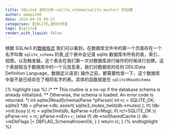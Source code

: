 ```yaml
---
title: SQLite3 源码分析-sqlite_schema(sqlite_master) 的创建
author: amwps290
date: 2024-09-26 09:23
categories: [SQLITE,源码分析]
tags: [sqlite]
render_with_liquid: false
---
```



根据 SQLite3 的[数据格式](https://www.sqlite.org/fileformat.html#b_tree_pages) 我们可以看到，在数据库文件中的第一个页面存在一个名字叫做 `sqlite_schema` 的表,这个表中会记录 sqlite 数据库中所有的表，索引，视图，以及触发器。这个表会在我们第一次对数据库进行操作的时候进行创建。这个表就相当于数据库中的一个元信息表，我们对数据库的任何 DDL(Data Definition Language，数据定义语言) 操作之前，都需要检查一下，这个数据库中是不是已经存在了相同名字的表。具体的函数就是在 `sqlite3ReadSchema`

{% highlight cpp %}
/*
** This routine is a no-op if the database schema is already initialized.
** Otherwise, the schema is loaded. An error code is returned.
*/
int sqlite3ReadSchema(Parse *pParse){
  int rc = SQLITE_OK;
  sqlite3 *db = pParse->db;
  assert( sqlite3_mutex_held(db->mutex) );
  if( !db->init.busy ){
    rc = sqlite3Init(db, &pParse->zErrMsg);
    if( rc!=SQLITE_OK ){
      pParse->rc = rc;
      pParse->nErr++;
    }else if( db->noSharedCache ){
      db->mDbFlags |= DBFLAG_SchemaKnownOk;
    }
  }
  return rc;
}
{% endhighlight %}